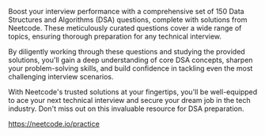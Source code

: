 Boost your interview performance with a comprehensive set of 150 Data Structures and Algorithms (DSA) questions, complete with solutions from Neetcode. These meticulously curated questions cover a wide range of topics, ensuring thorough preparation for any technical interview.

By diligently working through these questions and studying the provided solutions, you'll gain a deep understanding of core DSA concepts, sharpen your problem-solving skills, and build confidence in tackling even the most challenging interview scenarios.

With Neetcode's trusted solutions at your fingertips, you'll be well-equipped to ace your next technical interview and secure your dream job in the tech industry. Don't miss out on this invaluable resource for DSA preparation.

https://neetcode.io/practice
